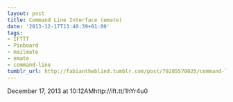 ```yaml
---
layout: post
title: Command Line Interface (emate)
date: '2013-12-17T13:40:39+01:00'
tags:
- IFTTT
- Pinboard
- mailmate
- emate
- command-line
tumblr_url: http://fabiantheblind.tumblr.com/post/70285570025/command-line-interface-emate
---
```

December 17, 2013 at 10:12AMhttp://ift.tt/1hYr4u0
